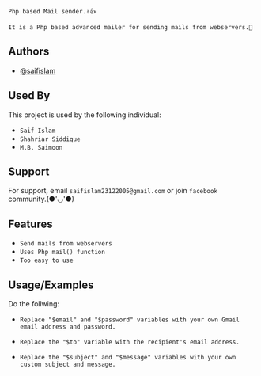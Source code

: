 
`Php based Mail sender.✌️👍`

`It is a Php based advanced mailer for sending mails from webservers.🙂
`


## Authors

- [@saifislam](https://www.github.com/sa-if)


## Used By

This project is used by the following individual:

- `Saif Islam`  
- `Shahriar Siddique`
- `M.B. Saimoon`


## Support

For support, email `saifislam23122005@gmail.com` or join `facebook` community.(●'◡'●)


## Features


- `Send mails from webservers`
- `Uses Php mail() function`
- `Too easy to use`


## Usage/Examples


Do the follwing:

  - `Replace "$email" and "$password" variables with your own Gmail email address and password.`

  - `Replace the "$to" variable with the recipient's email address.`

  - `Replace the "$subject" and "$message" variables with your own custom subject and message.`
    
